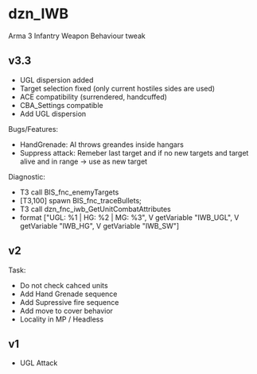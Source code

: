 # dzn_IWB
Arma 3 Infantry Weapon Behaviour tweak

## v3.3
- UGL dispersion added
- Target selection fixed (only current hostiles sides are used)
- ACE compatibility (surrendered, handcuffed) 
- CBA_Settings compatible
- Add UGL dispersion

Bugs/Features:
  - HandGrenade: AI throws greandes inside hangars
  - Suppress attack: Remeber last target and if no new targets and target alive and in range -> use as new target

Diagnostic:
- T3 call BIS_fnc_enemyTargets
- [T3,100] spawn BIS_fnc_traceBullets;
- T3 call dzn_fnc_iwb_GetUnitCombatAttributes
- format ["UGL: %1 | HG: %2 | MG: %3", V getVariable "IWB_UGL", V getVariable "IWB_HG", V getVariable "IWB_SW"]

## v2
Task:
  - Do not check cahced units
  - Add Hand Grenade sequence
  - Add Supressive fire sequence
  - Add move to cover behavior
  - Locality in MP / Headless

## v1
- UGL Attack
